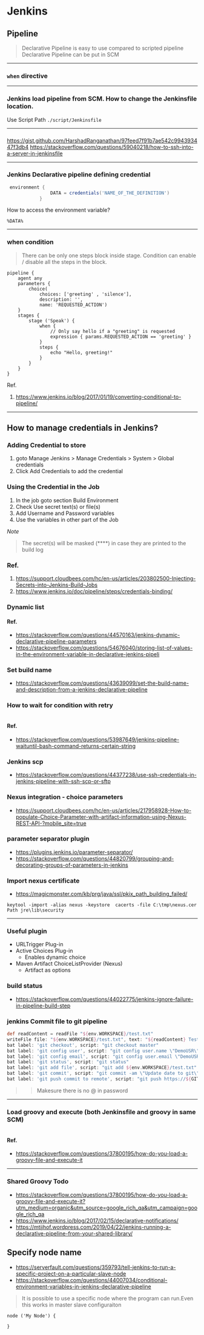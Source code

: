 # Jenkins
## Pipeline
> Declarative Pipeline is easy to use compared to scripted pipeline
> Declarative Pipeline can be put in SCM
***
### `when` directive

***
### Jenkins load pipeline from SCM. How to change the Jenkinsfile location.
Use Script Path `./script/Jenkinsfile`
***
###
https://gist.github.com/HarshadRanganathan/97feed7f91b7ae542c994393447f3db4
https://stackoverflow.com/questions/59040218/how-to-ssh-into-a-server-in-jenkinsfile
***
### Jenkins Declarative pipeline defining credential
```groovy
 environment {
                DATA = credentials('NAME_OF_THE_DEFINITION')
            }
```
How to access the environment variable?
```
%DATA%
```
***

### when condition
> There can be only one steps block inside stage. Condition can enable /
disable all the steps in the block.
```
pipeline {
    agent any
    parameters {
        choice(
            choices: ['greeting' , 'silence'],
            description: '',
            name: 'REQUESTED_ACTION')
    }
    stages {
        stage ('Speak') {
            when {
                // Only say hello if a "greeting" is requested
                expression { params.REQUESTED_ACTION == 'greeting' }
            }
            steps {
                echo "Hello, greeting!"
            }
        }
    }
}
```
Ref.
1. https://www.jenkins.io/blog/2017/01/19/converting-conditional-to-pipeline/
***
## How to manage credentials in Jenkins?
### Adding Credential to store
1. goto Manage Jenkins > Manage Credentials > System > Global credentials
1. Click Add Credentials to add the credential
### Using the Credential in the Job
1. In the job goto section Build Environment
1. Check Use secret text(s) or file(s)
1. Add Username and Password variables
1. Use the variables in other part of the Job

*Note*
> The secret(s) will be masked (****) in case they are printed to the build log

### Ref.
1. https://support.cloudbees.com/hc/en-us/articles/203802500-Injecting-Secrets-into-Jenkins-Build-Jobs
1. https://www.jenkins.io/doc/pipeline/steps/credentials-binding/

### Dynamic list

#### Ref.
* https://stackoverflow.com/questions/44570163/jenkins-dynamic-declarative-pipeline-parameters
* https://stackoverflow.com/questions/54676040/storing-list-of-values-in-the-environment-variable-in-declarative-jenkins-pipeli
### Set build name
* https://stackoverflow.com/questions/43639099/set-the-build-name-and-description-from-a-jenkins-declarative-pipeline
### How to wait for condition with retry
```groovy

```
#### Ref.
* https://stackoverflow.com/questions/53987649/jenkins-pipeline-waituntil-bash-command-returns-certain-string
### Jenkins scp
* https://stackoverflow.com/questions/44377238/use-ssh-credentials-in-jenkins-pipeline-with-ssh-scp-or-sftp
### Nexus integration - choice parameters
* https://support.cloudbees.com/hc/en-us/articles/217958928-How-to-populate-Choice-Parameter-with-artifact-information-using-Nexus-REST-API-?mobile_site=true

### parameter separator plugin
* https://plugins.jenkins.io/parameter-separator/
* https://stackoverflow.com/questions/44820799/grouping-and-decorating-groups-of-parameters-in-jenkins
### Import nexus certificate
* https://magicmonster.com/kb/prg/java/ssl/pkix_path_building_failed/ 
```
keytool -import -alias nexus -keystore  cacerts -file C:\tmp\nexus.cer
Path jre\lib\security
```
---
### Useful plugin
* URLTrigger Plug-in 
* Active Choices Plug-in
  * Enables dynamic choice
* Maven Artifact ChoiceListProvider (Nexus)
  * Artifact as options
### build status
* https://stackoverflow.com/questions/44022775/jenkins-ignore-failure-in-pipeline-build-step
### jenkins Commit file to git pipeline
```groovy
def readContent = readFile "${env.WORKSPACE}/test.txt"
writeFile file: "${env.WORKSPACE}/test.txt", text: "${readContent} Test Content\n"
bat label: 'git checkout', script: "git checkout master"
bat label: 'git config user', script: "git config user.name \"DemoUSR\""
bat label: 'git config email', script: "git config user.email \"DemoUSR@example.com\""
bat label: 'git status', script: "git status"
bat label: 'git add file', script: "git add ${env.WORKSPACE}/test.txt"
bat label: 'git commit', script: "git commit -am \"Update date to git\""
bat label: 'git push commit to remote', script: "git push https://${GIT_CREDS_USR}:${GIT_CREDS_PSW}@demogiturl.com master"    
```
>> Makesure there is no @ in password
---
### Load groovy and execute (both Jenkinsfile and groovy in same SCM)
``` groovy

```
#### Ref.
* https://stackoverflow.com/questions/37800195/how-do-you-load-a-groovy-file-and-execute-it
---
### Shared Groovy Todo
* https://stackoverflow.com/questions/37800195/how-do-you-load-a-groovy-file-and-execute-it?utm_medium=organic&utm_source=google_rich_qa&utm_campaign=google_rich_qa
* https://www.jenkins.io/blog/2017/02/15/declarative-notifications/
* https://mtijhof.wordpress.com/2019/04/22/jenkins-running-a-declarative-pipeline-from-your-shared-library/
  
## Specify node name
* https://serverfault.com/questions/359793/tell-jenkins-to-run-a-specific-project-on-a-particular-slave-node
* https://stackoverflow.com/questions/44007034/conditional-environment-variables-in-jenkins-declarative-pipeline
> It is possible to use a specific node where the program can run.Even this works in master slave configuraiton
```
node ('My Node') {
    
}
```
